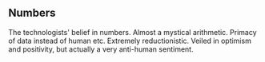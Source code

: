 ## Numbers

The technologists' belief in numbers. Almost a mystical arithmetic. Primacy of data instead of human etc. Extremely reductionistic. Veiled in optimism and positivity, but actually a very anti-human sentiment.
